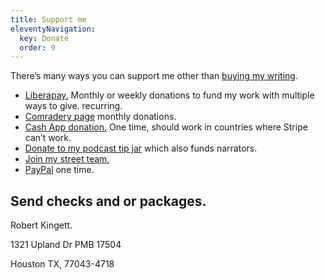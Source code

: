 ```yaml
---
title: Support me
eleventyNavigation:
  key: Donate
  order: 9
---
```


There’s many ways you can support me other than [buying my writing](/writings).

- [Liberapay.](https://en.liberapay.com/WeirdWriter/) Monthly or weekly donations to fund my work with multiple ways to give. recurring.
- [Comradery page](https://www.comradery.co/weirdwriter) monthly donations.
- [Cash App donation.](https://cash.app/%24weirdwriter) One time, should work in countries where Stripe can’t work.
- [Donate to my podcast tip jar](https://tips.pinecast.com/jar/weirdwritings) which also funds narrators.
- [Join my street team.](https://buttondown.com/weirdwriter?tag=beta&tag=free&tag=street)
- [PayPal](https://www.paypal.com/biz/fund?id=2T4ZH75BU2DF8) one time.

## Send checks and or packages.

Robert Kingett.

1321 Upland Dr PMB 17504

Houston TX, 77043-4718
